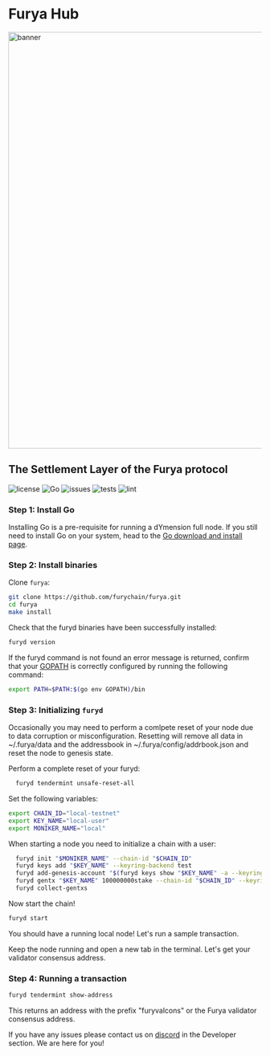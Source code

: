 # Furya Hub

<img src="docs/furya.png" alt="banner" width="830"/>

## The Settlement Layer of the Furya protocol

![license](https://img.shields.io/github/license/furychain/furya)
![Go](https://img.shields.io/badge/go-1.18-blue.svg)
![issues](https://img.shields.io/github/issues/furychain/furya)
![tests](https://github.com/furyaxyz/furyint/actions/workflows/test.yml/badge.svg?branch=main)
![lint](https://github.com/furyaxyz/furyint/actions/workflows/lint.yml/badge.svg?branch=main)

### Step 1: Install Go

Installing Go is a pre-requisite for running a dYmension full node. If you still need to install Go on your system, head to the [Go download and install page](https://go.dev/doc/install).

### Step 2: Install binaries

Clone `furya`:

```sh
git clone https://github.com/furychain/furya.git
cd furya
make install
```

Check that the furyd binaries have been successfully installed:

```sh
furyd version
```

If the furyd command is not found an error message is returned, confirm that your [GOPATH](https://go.dev/doc/gopath_code#GOPATH) is correctly configured by running the following command:

```sh
export PATH=$PATH:$(go env GOPATH)/bin
```

### Step 3: Initializing `furyd`

Occasionally you may need to perform a comlpete reset of your node due to data corruption or misconfiguration. Resetting will remove all data in ~/.furya/data and the addressbook in ~/.furya/config/addrbook.json and reset the node to genesis state.

Perform a complete reset of your furyd:

```sh
  furyd tendermint unsafe-reset-all
```

Set the following variables:

```sh
export CHAIN_ID="local-testnet"
export KEY_NAME="local-user"
export MONIKER_NAME="local"
```

When starting a node you need to initialize a chain with a user:

```sh
  furyd init "$MONIKER_NAME" --chain-id "$CHAIN_ID"
  furyd keys add "$KEY_NAME" --keyring-backend test
  furyd add-genesis-account "$(furyd keys show "$KEY_NAME" -a --keyring-backend test)" 100000000000stake
  furyd gentx "$KEY_NAME" 100000000stake --chain-id "$CHAIN_ID" --keyring-backend test
  furyd collect-gentxs
```

Now start the chain!

```sh
furyd start
```

You should have a running local node! Let's run a sample transaction.

Keep the node running and open a new tab in the terminal. Let's get your validator consensus address.

### Step 4: Running a transaction

```sh
furyd tendermint show-address
```

This returns an address with the prefix "furyvalcons" or the Furya validator consensus address.

If you have any issues please contact us on [discord](http://discord.gg/furya) in the Developer section. We are here for you!
